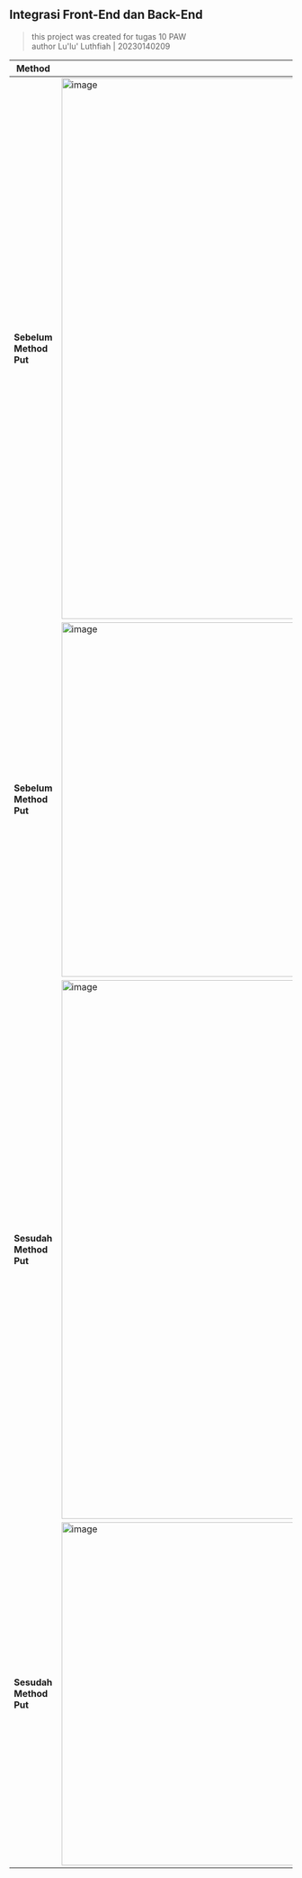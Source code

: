 ## Integrasi Front-End dan Back-End
> this project was created for tugas 10 PAW <br>
> author Lu'lu' Luthfiah | 20230140209

| Method | Screenshot |
|---|---|
| **Sebelum Method Put** |<img width="1919" height="960" alt="image" src="https://github.com/user-attachments/assets/05ada12d-f72c-46fc-8ba7-a68d8fe4690e" />|
| **Sebelum Method Put** |<img width="1919" height="629" alt="image" src="https://github.com/user-attachments/assets/3d5bdbbc-40e0-455d-8063-10cdab7f6fed" />|
| **Sesudah Method Put** |<img width="1919" height="956" alt="image" src="https://github.com/user-attachments/assets/4d088668-5ade-4190-ba39-b3c6bda7f100" />|
| **Sesudah Method Put** |<img width="1919" height="609" alt="image" src="https://github.com/user-attachments/assets/7b956f00-a42b-470e-8b39-e7499d61bcf1" />|
